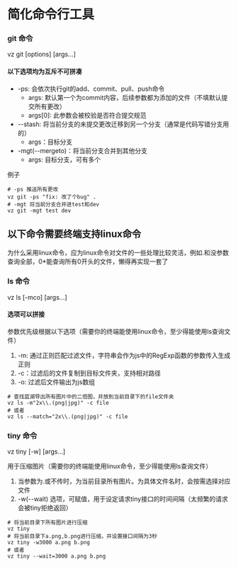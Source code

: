 # 简化命令行工具

### git 命令

vz git [options] [args...]

#### 以下选项均为互斥不可拼凑
- -ps: 会依次执行git的add、commit、pull、push命令
    - args: 默认第一个为commit内容，后续参数都为添加的文件（不填默认提交所有更改）
    - args[0]: 此参数会被校验是否符合提交规范
- --stash: 将当前分支的未提交更改迁移到另一个分支（通常是代码写错分支用的）
    - args：目标分支
- -mgt(--mergeto)：将当前分支合并到其他分支
    - args: 目标分支，可有多个
 
例子
```shell
# -ps 推送所有更改
vz git -ps "fix: 改了个bug" .
# -mgt 将当前分支合并进test和dev
vz git -mgt test dev
```
## 以下命令需要终端支持linux命令

为什么采用linux命令，应为linux命令对文件的一些处理比较灵活，例如.和没参数查询全部，0*能查询所有0开头的文件，懒得再实现一套了

### ls 命令

vz ls [-mco] [args...]

#### 选项可以拼接

参数优先级根据以下选项（需要你的终端能使用linux命令，至少得能使用ls查询文件）

1. -m: 通过正则匹配过滤文件，字符串会作为js中的RegExp函数的参数传入生成正则
2. -c：过滤后的文件复制到目标文件夹，支持相对路径
3. -o: 过滤后文件输出为js数组

```shell
# 查找蓝湖导出所有图片中的二倍图，并放到当前目录下的file文件夹
vz ls -m"2x\\.(png|jpg)" -c file
# 或者
vz ls --match="2x\\.(png|jpg)" -c file
```

### tiny 命令

vz tiny [-w] [args...]

用于压缩图片（需要你的终端能使用linux命令，至少得能使用ls查询文件）

1. 当参数为.或不传时，为当前目录所有图片。为具体文件名时，会按需选择对应文件
2. -w(--wait) 选项，可赋值，用于设定请求tiny接口的时间间隔（太频繁的请求会被tiny拒绝返回）

```shell
# 将当前目录下所有图片进行压缩
vz tiny
# 将当前目录下a.png,b.png进行压缩，并设置接口间隔为3秒
vz tiny -w3000 a.png b.png
# 或者
vz tiny --wait=3000 a.png b.png
```